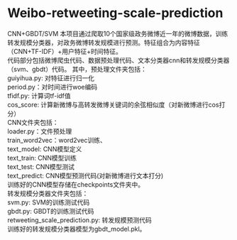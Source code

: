 # Weibo-retweeting-scale-prediction
CNN+GBDT/SVM
本项目通过爬取10个国家级政务微博近一年的微博数据，训练转发规模分类器，对政务微博转发规模进行预测。特征组合为内容特征（CNN+TF-IDF）+用户特征+时间特征。  
代码部分包括微博爬虫代码、数据预处理代码、文本分类器cnn和转发规模分类器（svm、gbdt）代码。
其中，预处理文件夹包括：  
guiyihua.py: 对特征进行归一化  
period.py：对时间进行woe编码  
tfidf.py: 计算词tf-idf值  
cos_score: 计算新微博与高转发微博关键词的余弦相似度（对新微博进行cos打分）  
CNN文件夹包括：  
loader.py：文件预处理  
train_word2vec：word2vec训练、  
text_model: CNN模型定义  
text_train: CNN模型训练  
text_test:  CNN模型测试  
text_predict: CNN模型预测代码(对新微博进行文本打分)  
训练好的CNN模型存储在checkpoints文件夹中。  
转发规模分类器文件夹包括：  
svm.py: SVM的训练测试代码  
gbdt.py: GBDT的训练测试代码  
retweeting_scale_prediction.py: 转发规模预测代码  
训练好的转发规模分类器模型为gbdt_model.pkl。  
